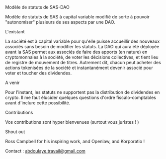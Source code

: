 Modèle de statuts de SAS-DAO


Modèle de statuts de SAS à capital variable modifié de sorte à pouvoir "autonomiser" plusieurs de ses aspects par une DAO.


L'existant

La société est à capital variable pour qu'elle puisse accueillir des nouveaux associés sans besoin de modifier les statuts. La DAO qui aura été déployée avant la SAS permet aux associés de faire des apports (en nature) en cryptomonnaies à la société, de voter les décisions collectives, et tient lieu de registre de mouvement de titres. Autrement dit, chacun peut acheter des actions tokenisées de la société et instantanément devenir associé pour voter et toucher des dividendes.


A venir

Pour l'instant, les statuts ne supportent pas la distribution de dividendes en crypto. Il me faut élucider quelques questions d'ordre fiscalo-comptables avant d'inclure cette possibilité.


Contributions

Vos contributions sont hyper bienvenues (surtout vous juristes ! )


Shout out

Ross Campbell for his  inspiring work, and Openlaw, and Korporatio !


Contact : abdoulaye.travail@gmail.com
